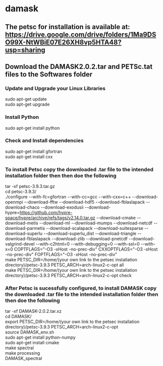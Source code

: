 # damask  
## The petsc for installation is available at: https://drive.google.com/drive/folders/1Ma9DSO99X-NtWBiE07E26XH8vp5HTA48?usp=sharing  

## Download the DAMASK2.0.2.tar and PETSc.tat files to the Softwares folder  

### Update and Upgrade your Linux Libraries

sudo apt-get update  
sudo apt-get upgrade  

### Install Python

sudo apt-get install python  

### Check and Install dependencies

sudo apt-get install gfortran  
sudo apt-get install cxx  

### To install Petsc copy the downloaded .tar file to the intended installation folder then then doe the following

tar -xf petsc-3.9.3.tar.gz   
cd petsc-3.9.3/  
./configure --with-fc=gfortran --with-cc=gcc --with-cxx=c++ --download-openmpi --download-fftw --download-hdf5 --download-fblaslapack --download-chaco --download-exodusii --download-hypre=https://github.com/hypre-space/hypre/archive/refs/tags/v2.14.0.tar.gz --download-cmake --download-metis --download-ml --download-mumps --download-netcdf --download-parmetis --download-scalapack --download-suitesparse --download-superlu --download-superlu_dist --download-triangle --download-fblaslapack --download-zlib --download-pnetcdf --download-valgrind-devel --with-c2html=0 --with-debugging=0 --with-ssl=0 --with-x=0 COPTFLAGS="-O3 -xHost -no-prec-div" CXXOPTFLAGS="-O3 -xHost -no-prec-div" FOPTFLAGS="-O3 -xHost -no-prec-div"   
make PETSC_DIR=/home/(your own link to the petsec installation directory)/petsc-3.9.3 PETSC_ARCH=arch-linux2-c-opt all   
make PETSC_DIR=/home/(your own link to the petsec installation directory)/petsc-3.9.3 PETSC_ARCH=arch-linux2-c-opt check  

### After Petsc is sucessfully configured, to install DAMASK copy the downloaded .tar file to the intended installation folder then then doe the following

tar -xf DAMASK-2.0.2.tar.xz   
cd DAMASK/  
export  PETSC_DIR=/home/(your own link to the petsec installation directory)/petsc-3.9.3 PETSC_ARCH=arch-linux2-c-opt   
source DAMASK_env.sh   
sudo apt-get install python-numpy  
sudo apt-get install cmake  
make spectral  
make processing  
DAMASK_spectral   

